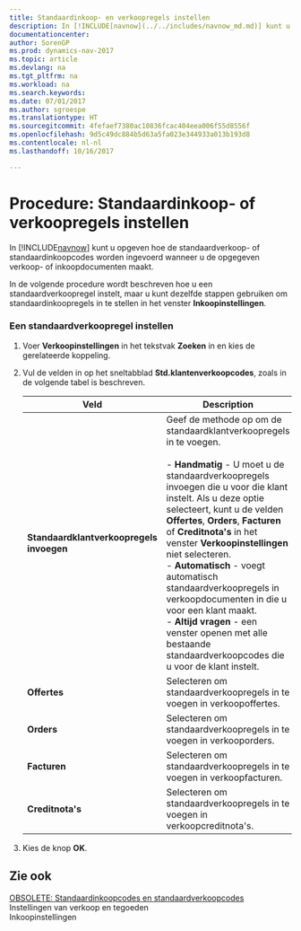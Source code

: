 ```yaml
---
title: Standaardinkoop- en verkoopregels instellen
description: In [!INCLUDE[navnow](../../includes/navnow_md.md)] kunt u opgeven hoe de standaardverkoop- of standaardinkoopcodes worden ingevoerd wanneer u de opgegeven verkoop- of inkoopdocumenten maakt.
documentationcenter: 
author: SorenGP
ms.prod: dynamics-nav-2017
ms.topic: article
ms.devlang: na
ms.tgt_pltfrm: na
ms.workload: na
ms.search.keywords: 
ms.date: 07/01/2017
ms.author: sgroespe
ms.translationtype: HT
ms.sourcegitcommit: 4fefaef7380ac10836fcac404eea006f55d8556f
ms.openlocfilehash: 9d5c49dc884b5d63a5fa023e344933a013b193d8
ms.contentlocale: nl-nl
ms.lasthandoff: 10/16/2017

---
```

# <a name="how-to-set-up-standard-sales-or-purchase-lines"></a>Procedure: Standaardinkoop- of verkoopregels instellen
In [!INCLUDE[navnow](../../includes/navnow_md.md)] kunt u opgeven hoe de standaardverkoop- of standaardinkoopcodes worden ingevoerd wanneer u de opgegeven verkoop- of inkoopdocumenten maakt.  
  
 In de volgende procedure wordt beschreven hoe u een standaardverkoopregel instelt, maar u kunt dezelfde stappen gebruiken om standaardinkoopregels in te stellen in het venster **Inkoopinstellingen**.  
  
### <a name="to-set-up-a-standard-sales-line"></a>Een standaardverkoopregel instellen  
  
1.  Voer **Verkoopinstellingen** in het tekstvak **Zoeken** in en kies de gerelateerde koppeling.  
  
2.  Vul de velden in op het sneltabblad **Std.klantenverkoopcodes**, zoals in de volgende tabel is beschreven.  
  
    |Veld|Description|  
    |---------------------------------|---------------------------------------|  
    |**Standaardklantverkoopregels invoegen**|Geef de methode op om de standaardklantverkoopregels in te voegen.<br /><br /> -   **Handmatig** - U moet u de standaardverkoopregels invoegen die u voor die klant instelt. Als u deze optie selecteert, kunt u de velden **Offertes**, **Orders**, **Facturen** of **Creditnota's** in het venster **Verkoopinstellingen** niet selecteren.<br />-   **Automatisch** - voegt automatisch standaardverkoopregels in verkoopdocumenten in die u voor een klant maakt.<br />-   **Altijd vragen** - een venster openen met alle bestaande standaardverkoopcodes die u voor de klant instelt.|  
    |**Offertes**|Selecteren om standaardverkoopregels in te voegen in verkoopoffertes.|  
    |**Orders**|Selecteren om standaardverkoopregels in te voegen in verkooporders.|  
    |**Facturen**|Selecteren om standaardverkoopregels in te voegen in verkoopfacturen.|  
    |**Creditnota's**|Selecteren om standaardverkoopregels in te voegen in verkoopcreditnota's.|  
  
3.  Kies de knop **OK**.  
  
## <a name="see-also"></a>Zie ook  
 [OBSOLETE: Standaardinkoopcodes en standaardverkoopcodes](OBSOLETE:%20Standard%20Purchase%20Codes%20and%20Standard%20Sales%20Codes.md)   
 Instellingen van verkoop en tegoeden   
 Inkoopinstellingen
